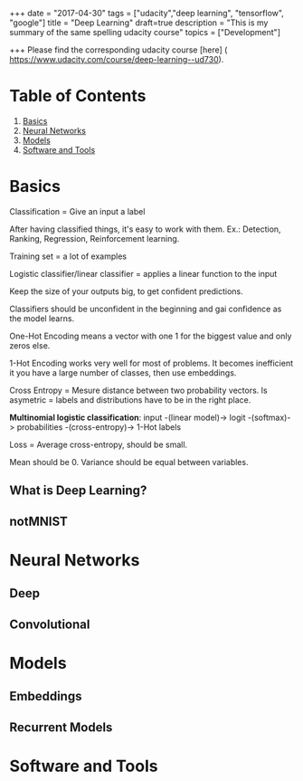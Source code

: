 +++
date = "2017-04-30"
tags = ["udacity","deep learning", "tensorflow", "google"]
title = "Deep Learning"
draft=true
description = "This is my summary of the same spelling udacity course"
topics = ["Development"]

+++
Please find the corresponding udacity course [here] (
https://www.udacity.com/course/deep-learning--ud730).

# Table of Contents
1. [Basics](#basics)
1. [Neural Networks](#neural-networks)
1. [Models](#models)
1. [Software and Tools](#software-and-tools)

# Basics 

Classification = Give an input a label

After having classified things, it's easy to work with them. Ex.: Detection, Ranking, Regression, Reinforcement learning.

Training set = a lot of examples

Logistic classifier/linear classifier = applies a linear function to the input

Keep the size of your outputs big, to get confident predictions.

Classifiers should be unconfident in the beginning and gai confidence as the model learns.

One-Hot Encoding means a vector with one 1 for the biggest value and only zeros else.

1-Hot Encoding works very well for most of problems. It becomes inefficient it you have a large number of classes, then use embeddings.

Cross Entropy = Mesure distance between two probability vectors. Is asymetric = labels and distributions have to be in the right place.

**Multinomial logistic classification**: input -(linear model)-> logit -(softmax)-> probabilities -(cross-entropy)-> 1-Hot labels

Loss = Average cross-entropy, should be small.

Mean should be 0. Variance should be equal between variables.

## What is Deep Learning?

## notMNIST

# Neural Networks

## Deep

## Convolutional

# Models

## Embeddings

## Recurrent Models

# Software and Tools
